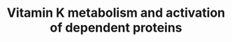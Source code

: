 ---
annotations:
- id: PW:0000002
  parent: classic metabolic pathway
  type: Pathway Ontology
  value: classic metabolic pathway
- id: PW:0002626
  parent: regulatory pathway
  type: Pathway Ontology
  value: ferroptosis pathway
- id: PW:0001016
  parent: classic metabolic pathway
  type: Pathway Ontology
  value: vitamin K metabolic pathway
- id: PW:0000010
  parent: classic metabolic pathway
  type: Pathway Ontology
  value: lipid metabolic pathway
- id: DOID:11249
  parent: disease of metabolism
  type: Disease Ontology
  value: vitamin K deficiency bleeding
- id: PW:0000475
  parent: regulatory pathway
  type: Pathway Ontology
  value: hemostasis pathway
- id: PW:0001012
  parent: signaling pathway
  type: Pathway Ontology
  value: vitamin and vitamin metabolites signaling pathway
- id: CL:0000182
  parent: native cell
  type: Cell Type Ontology
  value: hepatocyte
- id: PW:0002592
  parent: classic metabolic pathway
  type: Pathway Ontology
  value: vitamin K cycle pathway
- id: PW:0002325
  parent: drug pathway
  type: Pathway Ontology
  value: vitamin K antagonist drug pathway
authors:
- AnnaVanWersch
- Andra
- DeSl
- Eweitz
- Egonw
description: 'Vitamin K is recycled in the liver in order to maintain sufficient levels
  for activating vitamin K-dependent proteins (VKDP), including certain coagulation
  factors. In this process, vitamin K1 (taken up from the diet) is converted to vitamin
  K hydroquinone (KH2), either by the dithiol-dependent vitamin K-epoxide reductase
  (VKOR) or by NAD(P)H dehydrogenase quinone 1. KH2 is in turn oxidized to vitamin
  K epoxide (KO) by the enzyme gamma-glutamyl carboxylase (GGCX). During this conversion,
  GGCX activates the VKDPs by converting glutamate (Glu) to gamma-carboxyglutamate
  (Gla). Lastly, KO is converted back into vitamin K quinone by VKOR.   Warfarin,
  a drug commonly used as a anticoagulant, inhibits VKOR, thus reducing the levels
  of VKH2 in the bloodstream. A too high dosage of warfarin can lead to heavy bleeding,
  a life-threatening condition. Threatment of this condition is a high dosis of Vitamine
  K, which is reduced to VHK2 by FSP1, a warfarin resistant reductase. The influence
  of FSP1 on this process, as well as its potential to eliminate lipid perozyl radicals,
  has been recently described in [https://doi.org/10.1038/s41586-022-05022-3 Nature(2022)]
  by Mishima et al.: A non-canonical vitamin K cycle is a potent ferroptosis suppressor.'
last-edited: 2022-12-10
organisms:
- Homo sapiens
redirect_from:
- /index.php/Pathway:WP5186
- /instance/WP5186
- /instance/WP5186_r123700
revision: r123700
schema-jsonld:
- '@context': https://schema.org/
  '@id': https://wikipathways.github.io/pathways/WP5186.html
  '@type': Dataset
  creator:
    '@type': Organization
    name: WikiPathways
  description: 'Vitamin K is recycled in the liver in order to maintain sufficient
    levels for activating vitamin K-dependent proteins (VKDP), including certain coagulation
    factors. In this process, vitamin K1 (taken up from the diet) is converted to
    vitamin K hydroquinone (KH2), either by the dithiol-dependent vitamin K-epoxide
    reductase (VKOR) or by NAD(P)H dehydrogenase quinone 1. KH2 is in turn oxidized
    to vitamin K epoxide (KO) by the enzyme gamma-glutamyl carboxylase (GGCX). During
    this conversion, GGCX activates the VKDPs by converting glutamate (Glu) to gamma-carboxyglutamate
    (Gla). Lastly, KO is converted back into vitamin K quinone by VKOR.   Warfarin,
    a drug commonly used as a anticoagulant, inhibits VKOR, thus reducing the levels
    of VKH2 in the bloodstream. A too high dosage of warfarin can lead to heavy bleeding,
    a life-threatening condition. Threatment of this condition is a high dosis of
    Vitamine K, which is reduced to VHK2 by FSP1, a warfarin resistant reductase.
    The influence of FSP1 on this process, as well as its potential to eliminate lipid
    perozyl radicals, has been recently described in [https://doi.org/10.1038/s41586-022-05022-3
    Nature(2022)] by Mishima et al.: A non-canonical vitamin K cycle is a potent ferroptosis
    suppressor.'
  keywords:
  - Coagulation factor IX
  - Coagulation factor VII
  - Coagulation factor X
  - FSP1
  - GGCX
  - LOOH
  - NADP+
  - NADPH
  - NQO1
  - Prothrombin
  - Thrombin
  - VKOR
  - VKORC1
  - VKORC1L1
  - Vitamin K epoxide(VKO)
  - Vitamin K hydroquinone(VKH2)
  - Vitamin K(VK)
  - Vitamin K-dependent protein C
  - Vitamin K-dependent protein S
  - Vitamin K-dependent protein Z
  - Vitamin K1
  - Vitamin K3
  - Warfarin
  - disulfides
  - dithiols
  - gamma-carboxyglutamate
  - glutamate
  - vitamin K2
  - vitamin K2 (MK4)
  - vitamin K2 (MK7)
  license: CC0
  name: Vitamin K metabolism and activation of dependent proteins
seo: CreativeWork
title: Vitamin K metabolism and activation of dependent proteins
wpid: WP5186
---